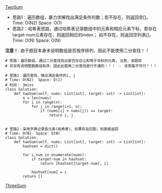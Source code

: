 [TwoSum](https://leetcode-cn.com/problems/two-sum/)
+ 思路1：遍历数组，暴力求解找出满足条件的数；若不存在，则返回空[]。 Time: O(N2)  Space: O(1)
+ 思路2：哈希表思路，通过哈希表记录数组中的元素和相应元素下标，若存在target-num元素存在，则返回相应的index；
如不存在，则返回空列表[]。  Time: O(N)  Space: O(N)  

**注意！**: 由于题目本身未说明数组是否按序排列，因此不能使用二分查找！！

```
# 思路：遍历数组，通过二分查找找出是否存在让和等于目标的元素, 注意，该题目
# 并没有说明整数数组有序，因此此题用二分查找是行不通的！！！ -- 该思路不可行！！！

# 思路1：遍历查找，输出满足条件的i, j
# Time: O(N2)  Space: O(1)
# 时间： 3mins
class Solution:
    def twoSum(self, nums: List[int], target: int) -> List[int]:
        n = len(nums)
        for i in range(n):
            for j in range(i+1, n):
                if (nums[i] + nums[j]) == target:
                    return i, j


# 思路2：采用字典记录各元素(哈希表)，如果存在匹配，则直接返回
# Time: O(N)  Space: O(N)
class Solution:
    def twoSum(self, nums: List[int], target: int) -> List[int]:
        hashset = dict()
        
        for i,num in enumerate(nums):
            if target-num in hashset:
                return [hashset[target-num], i]
            
            hashset[num] = i
        return []
```

[ThreeSum](https://leetcode-cn.com/problems/3sum/)
```

```